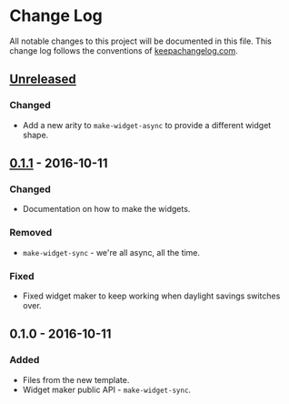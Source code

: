 # Change Log
All notable changes to this project will be documented in this file. This change log follows the conventions of [keepachangelog.com](http://keepachangelog.com/).

## [Unreleased]
### Changed
- Add a new arity to `make-widget-async` to provide a different widget shape.

## [0.1.1] - 2016-10-11
### Changed
- Documentation on how to make the widgets.

### Removed
- `make-widget-sync` - we're all async, all the time.

### Fixed
- Fixed widget maker to keep working when daylight savings switches over.

## 0.1.0 - 2016-10-11
### Added
- Files from the new template.
- Widget maker public API - `make-widget-sync`.

[Unreleased]: https://github.com/your-name/what-to-dress/compare/0.1.1...HEAD
[0.1.1]: https://github.com/your-name/what-to-dress/compare/0.1.0...0.1.1

